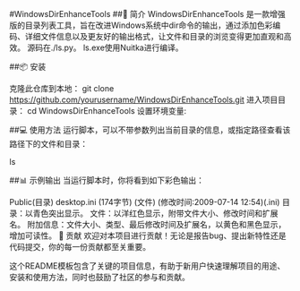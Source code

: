 #WindowsDirEnhanceTools
##🌟 简介
WindowsDirEnhanceTools 是一款增强版的目录列表工具，旨在改进Windows系统中dir命令的输出，通过添加色彩编码、详细文件信息以及更友好的输出格式，让文件和目录的浏览变得更加直观和高效。
源码在./ls.py。
ls.exe使用Nuitka进行编译。


##📦 安装

克隆此仓库到本地：
git clone https://github.com/yourusername/WindowsDirEnhanceTools.git
进入项目目录：
cd WindowsDirEnhanceTools
设置环境变量:

##💻 使用方法
运行脚本，可以不带参数列出当前目录的信息，或指定路径查看该路径下的文件和目录：

ls

##📊 示例输出
当运行脚本时，你将看到如下彩色输出：

Public(目录)
desktop.ini (174字节) (文件) (修改时间:2009-07-14 12:54)(.ini)
目录：以青色突出显示。
文件：以洋红色显示，附带文件大小、修改时间和扩展名。
附加信息：文件大小、类型、最后修改时间及扩展名，以黄色和黑色显示，增加可读性。
🤝 贡献
欢迎对本项目进行贡献！无论是报告bug、提出新特性还是代码提交，你的每一份贡献都至关重要。


这个README模板包含了关键的项目信息，有助于新用户快速理解项目的用途、安装和使用方法，同时也鼓励了社区的参与和贡献。
